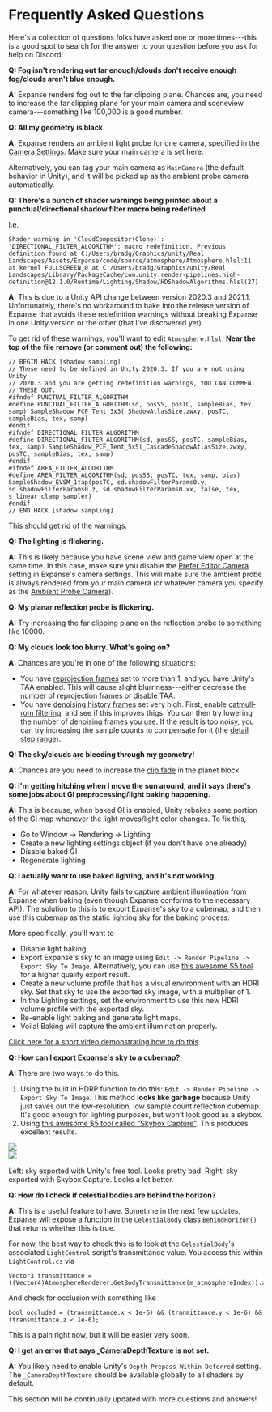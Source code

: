 # Frequently Asked Questions

Here's a collection of questions folks have asked one or more times---this is a good spot to search for the answer to your question before you ask for help on Discord!

**Q: Fog isn't rendering out far enough/clouds don't receive enough fog/clouds aren't blue enough.**

**A:** Expanse renders fog out to the far clipping plane. Chances are, you need to increase the far clipping plane for your main camera and sceneview camera---something like 100,000 is a good number.

**Q: All my geometry is black.**

**A:** Expanse renders an ambient light probe for one camera, specified in the [Camera Settings](/editor/blocks/camera_settings_block). Make sure your main camera is set here.

Alternatively, you can tag your main camera as `MainCamera` (the default behavior in Unity), and it will be picked up as the ambient probe camera automatically.

**Q: There's a bunch of shader warnings being printed about a punctual/directional shadow filter macro being redefined.**

I.e.

```
Shader warning in 'CloudCompositor(Clone)': 'DIRECTIONAL_FILTER_ALGORITHM': macro redefinition. Previous definition found at C:/Users/bradg/Graphics/unity/Real Landscapes/Assets/Expanse/code/source/atmosphere/Atmosphere.hlsl:11. at kernel FULLSCREEN_0 at C:/Users/bradg/Graphics/unity/Real Landscapes/Library/PackageCache/com.unity.render-pipelines.high-definition@12.1.0/Runtime/Lighting/Shadow/HDShadowAlgorithms.hlsl(27)
```

**A:** This is due to a Unity API change between version 2020.3 and 2021.1. Unfortunately, there's no workaround to bake into the release version of Expanse that avoids these redefinition warnings without breaking Expanse in one Unity version or the other (that I've discovered yet).

To get rid of these warnings, you'll want to edit `Atmosphere.hlsl`. **Near the top of the file remove (or comment out) the following:**

```
// BEGIN HACK [shadow sampling]
// These need to be defined in Unity 2020.3. If you are not using Unity
// 2020.3 and you are getting redefinition warnings, YOU CAN COMMENT
// THESE OUT.
#ifndef PUNCTUAL_FILTER_ALGORITHM
#define PUNCTUAL_FILTER_ALGORITHM(sd, posSS, posTC, sampleBias, tex, samp) SampleShadow_PCF_Tent_3x3(_ShadowAtlasSize.zwxy, posTC, sampleBias, tex, samp)
#endif
#ifndef DIRECTIONAL_FILTER_ALGORITHM
#define DIRECTIONAL_FILTER_ALGORITHM(sd, posSS, posTC, sampleBias, tex, samp) SampleShadow_PCF_Tent_5x5(_CascadeShadowAtlasSize.zwxy, posTC, sampleBias, tex, samp)
#endif
#ifndef AREA_FILTER_ALGORITHM
#define AREA_FILTER_ALGORITHM(sd, posSS, posTC, tex, samp, bias) SampleShadow_EVSM_1tap(posTC, sd.shadowFilterParams0.y, sd.shadowFilterParams0.z, sd.shadowFilterParams0.xx, false, tex, s_linear_clamp_sampler)
#endif
// END HACK [shadow sampling]
```

This should get rid of the warnings.

**Q: The lighting is flickering.**

**A:** This is likely because you have scene view and game view open at the same time. In this case, make sure you disable the [Prefer Editor Camera](/editor/blocks/camera_settings_block?id=prefer-editor-camera) setting in Expanse's camera settings. This will make sure the ambient probe is always rendered from your main camera (or whatever camera you specify as the [Ambient Probe Camera](/editor/blocks/camera_settings_block?id=ambient-probe-camera)).

**Q: My planar reflection probe is flickering.**

**A:** Try increasing the far clipping plane on the reflection probe to something like 10000.

**Q: My clouds look too blurry. What's going on?**

**A:** Chances are you're in one of the following situations:

- You have [reprojection frames](/editor/blocks/procedural_cloud_volume_block?id=reprojection-frames) set to more than 1, and you have Unity's TAA enabled. This will cause slight blurriness---either decrease the number of reprojection frames or disable TAA.
- You have [denoising history frames](/editor/blocks/procedural_cloud_volume_block?id=denoising-history-frames) set very high. First, enable [catmull-rom filtering](/editor/blocks/procedural_cloud_volume_block?id=catmull-rom-filtering), and see if this improves thigs. You can then try lowering the number of denoising frames you use. If the result is too noisy, you can try increasing the sample counts to compensate for it (the [detail step range](/editor/blocks/procedural_cloud_volume_block?id=detail-step-range)).

**Q: The sky/clouds are bleeding through my geometry!**

**A:** Chances are you need to increase the [clip fade](/editor/blocks/planet_block?id=clip-fade) in the planet block.

**Q: I'm getting hitching when I move the sun around, and it says there's some jobs about GI preprocessing/light baking happening.**

**A:** This is because, when baked GI is enabled, Unity rebakes some portion of the GI map whenever the light moves/light color changes. To fix this,

- Go to Window -> Rendering -> Lighting
- Create a new lighting settings object (if you don't have one already)
- Disable baked GI
- Regenerate lighting

**Q: I actually want to use baked lighting, and it's not working.**

**A:** For whatever reason, Unity fails to capture ambient illumination from Expanse when baking (even though Expanse conforms to the necessary API). The solution to this is to export Expanse's sky to a cubemap, and then use this cubemap as the static lighting sky for the baking process.

More specifically, you'll want to

- Disable light baking.
- Export Expanse's sky to an image using `Edit -> Render Pipeline -> Export Sky To Image`. Alternatively, you can use [this awesome \$5 tool](https://assetstore.unity.com/packages/tools/camera/skybox-capture-93266#description) for a higher quality export result.
- Create a new volume profile that has a visual environment with an HDRI sky. Set that sky to use the exported sky image, with a multiplier of 1.
- In the Lighting settings, set the environment to use this new HDRI volume profile with the exported sky.
- Re-enable light baking and generate light maps.
- Voila! Baking will capture the ambient illumination properly.

[Click here for a short video demonstrating how to do this](https://youtu.be/ZU9tPbkyb00).

**Q: How can I export Expanse's sky to a cubemap?**

**A:** There are two ways to do this.

1. Using the built in HDRP function to do this: `Edit -> Render Pipeline -> Export Sky To Image`. This method **looks like garbage** because Unity just saves out the low-resolution, low sample count reflection cubemap. It's good enough for lighting purposes, but won't look good as a skybox.
2. Using [this awesome \$5 tool called "Skybox Capture"](https://assetstore.unity.com/packages/tools/camera/skybox-capture-93266#description). This produces excellent results.

<div class="img-block">
    <div class="img-row">
        <div class="img-col"><img src="img/faq/unity-export.jpg"/></div>
        <div class="img-col"><img src="img/faq/third-party-export.jpg"/></div>
    </div>
    <p>Left: sky exported with Unity's free tool. Looks pretty bad! Right: sky exported with Skybox Capture. Looks a lot better.</p>
</div>

**Q: How do I check if celestial bodies are behind the horizon?**

**A:** This is a useful feature to have. Sometime in the next few updates, Expanse will expose a function in the `CelestialBody` class `BehindHorizon()` that returns whether this is true.

For now, the best way to check this is to look at the `CelestialBody`'s associated `LightControl` script's transmittance value. You access this within `LightControl.cs` via

```
Vector3 transmittance = ((Vector4)AtmosphereRenderer.GetBodyTransmittance(m_atmosphereIndex)).xyz();
```

And check for occlusion with something like

```
bool occluded = (transmittance.x < 1e-6) && (tranmittance.y < 1e-6) && (transmittance.z < 1e-6);
```

This is a pain right now, but it will be easier very soon.

**Q: I get an error that says \_CameraDepthTexture is not set.**

**A:** You likely need to enable Unity's `Depth Prepass Within Deferred` setting. The `_CameraDepthTexture` should be available globally to all shaders by default.

This section will be continually updated with more questions and answers!
